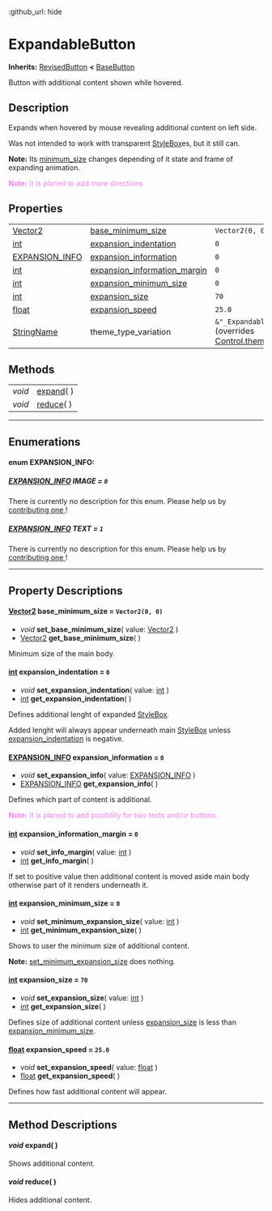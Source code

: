 :github_url: hide

<!---
.. DO NOT EDIT THIS FILE!!!
.. Generated automatically from Godot engine sources.
.. Generator: https://github.com/godotengine/godot/tree/master/doc/tools/make_rst.py.
.. XML source: https://github.com/godotengine/godot/tree/master/Godot-CCP/doc_classes/ExpandableButton.xml.

.. _class_ExpandableButton:

-->
<a name="TOP"></a>

# ExpandableButton

**Inherits:** [RevisedButton](./RevisedButton.md) **<** [BaseButton](https://docs.godotengine.org/en/stable/classes/class_basebutton.html)

Button with additional content shown while hovered.

<a name="Description"></a>

## Description

Expands when hovered by mouse revealing additional content on left side.

Was not intended to work with transparent [StyleBox](https://docs.godotengine.org/en/stable/classes/class_stylebox.html)es, but it still can.

**Note:** Its [minimum_size](./expandablebutton.md#property_minimum_size) changes depending of it state and frame of expanding animation.

<Violet>**Note:** It is planed to add more directions.</Violet>

<a name="Properties"></a>

## Properties

|                                                                                    |                                                                        |                                                                                                                                                                                         |
|------------------------------------------------------------------------------------|------------------------------------------------------------------------|-----------------------------------------------------------------------------------------------------------------------------------------------------------------------------------------|
| [Vector2](https://docs.godotengine.org/en/stable/classes/class_vector2.html)       | [base_minimum_size](#property_base_minimum_size)                       | ``Vector2(0, 0)``                                                                                                                                                                       |
| [int](https://docs.godotengine.org/en/stable/classes/class_int.html)               | [expansion_indentation](#property_expansion_indentation)               | ``0``                                                                                                                                                                                   |
| [EXPANSION_INFO](./ExpandableButton.md#enum_EXPANSION_INFO)                        | [expansion_information](#property_expansion_information)               | ``0``                                                                                                                                                                                   |
| [int](https://docs.godotengine.org/en/stable/classes/class_int.html)               | [expansion_information_margin](#property_expansion_information_margin) | ``0``                                                                                                                                                                                   |
| [int](https://docs.godotengine.org/en/stable/classes/class_int.html)               | [expansion_minimum_size](#property_expansion_minimum_size)             | ``0``                                                                                                                                                                                   |
| [int](https://docs.godotengine.org/en/stable/classes/class_int.html)               | [expansion_size](#property_expansion_size)                             | ``70``                                                                                                                                                                                  |
| [float](https://docs.godotengine.org/en/stable/classes/class_float.html)           | [expansion_speed](#property_expansion_speed)                           | ``25.0``                                                                                                                                                                                |
| [StringName](https://docs.godotengine.org/en/stable/classes/class_stringname.html) | theme_type_variation                                                   | ``&"_ExpandableButton_hidden"`` (overrides [Control.theme_type_variation](https://docs.godotengine.org/en/stable/classes/class_control.html#class_control_member_theme_type_variation)) |

<a name="Methods"></a>

## Methods

|        |                                                  |
|--------|--------------------------------------------------|
| *void* | [expand](./ExpandableButton.md#method_expand)( ) |
| *void* | [reduce](./ExpandableButton.md#method_reduce)( ) |

---

<a name="Enumerations"></a>

## Enumerations

<a name="enum_EXPANSION_INFO"></a>

#### enum **EXPANSION_INFO**:

<a name="constant_IMAGE"></a>

##### [EXPANSION_INFO](./ExpandableButton.md#enum_EXPANSION_INFO) **IMAGE** = ``0``

There is currently no description for this enum. Please help us by [contributing one ](https://docs.godotengine.org/en/stable/contributing/documentation/updating_the_class_reference.html)!



<a name="constant_TEXT"></a>

##### [EXPANSION_INFO](./ExpandableButton.md#enum_EXPANSION_INFO) **TEXT** = ``1``

There is currently no description for this enum. Please help us by [contributing one ](https://docs.godotengine.org/en/stable/contributing/documentation/updating_the_class_reference.html)!



---

<a name="PropertyDescriptions"></a>

## Property Descriptions

<a name="property_base_minimum_size"></a>

#### [Vector2](https://docs.godotengine.org/en/stable/classes/class_vector2.html) **base_minimum_size** = ``Vector2(0, 0)``

- *void* **set_base_minimum_size**( value\: [Vector2](https://docs.godotengine.org/en/stable/classes/class_vector2.html) )
- [Vector2](https://docs.godotengine.org/en/stable/classes/class_vector2.html) **get_base_minimum_size**( )

Minimum size of the main body.

<a name="property_expansion_indentation"></a>

#### [int](https://docs.godotengine.org/en/stable/classes/class_int.html) **expansion_indentation** = ``0``

- *void* **set_expansion_indentation**( value\: [int](https://docs.godotengine.org/en/stable/classes/class_int.html) )
- [int](https://docs.godotengine.org/en/stable/classes/class_int.html) **get_expansion_indentation**( )

Defines additional lenght of expanded [StyleBox](https://docs.godotengine.org/en/stable/classes/class_stylebox.html).

Added lenght will always appear underneath main [StyleBox](https://docs.godotengine.org/en/stable/classes/class_stylebox.html) unless [expansion_indentation](./expandablebutton.md#property_expansion_indentation) is negative.

<a name="property_expansion_information"></a>

#### [EXPANSION_INFO](./ExpandableButton.md#enum_EXPANSION_INFO) **expansion_information** = ``0``

- *void* **set_expansion_info**( value\: [EXPANSION_INFO](./ExpandableButton.md#enum_EXPANSION_INFO) )
- [EXPANSION_INFO](./ExpandableButton.md#enum_EXPANSION_INFO) **get_expansion_info**( )

Defines which part of content is additional.

<Violet>**Note:** It is planed to add posibility for two texts and/or buttons.</Violet>

<a name="property_expansion_information_margin"></a>

#### [int](https://docs.godotengine.org/en/stable/classes/class_int.html) **expansion_information_margin** = ``0``

- *void* **set_info_margin**( value\: [int](https://docs.godotengine.org/en/stable/classes/class_int.html) )
- [int](https://docs.godotengine.org/en/stable/classes/class_int.html) **get_info_margin**( )

If set to positive value then additional content is moved aside main body otherwise part of it renders underneath it.

<a name="property_expansion_minimum_size"></a>

#### [int](https://docs.godotengine.org/en/stable/classes/class_int.html) **expansion_minimum_size** = ``0``

- *void* **set_minimum_expansion_size**( value\: [int](https://docs.godotengine.org/en/stable/classes/class_int.html) )
- [int](https://docs.godotengine.org/en/stable/classes/class_int.html) **get_minimum_expansion_size**( )

Shows to user the minimum size of additional content.

**Note:** [set_minimum_expansion_size](./expandablebutton.md#method_set_minimum_expansion_size) does nothing.

<a name="property_expansion_size"></a>

#### [int](https://docs.godotengine.org/en/stable/classes/class_int.html) **expansion_size** = ``70``

- *void* **set_expansion_size**( value\: [int](https://docs.godotengine.org/en/stable/classes/class_int.html) )
- [int](https://docs.godotengine.org/en/stable/classes/class_int.html) **get_expansion_size**( )

Defines size of additional content unless [expansion_size](./expandablebutton.md#property_expansion_size) is less than [expansion_minimum_size](./expandablebutton.md#property_expansion_minimum_size).

<a name="property_expansion_speed"></a>

#### [float](https://docs.godotengine.org/en/stable/classes/class_float.html) **expansion_speed** = ``25.0``

- *void* **set_expansion_speed**( value\: [float](https://docs.godotengine.org/en/stable/classes/class_float.html) )
- [float](https://docs.godotengine.org/en/stable/classes/class_float.html) **get_expansion_speed**( )

Defines how fast additional content will appear.

---

<a name="MethodDescriptions"></a>

## Method Descriptions

<a name="method_expand"></a>

#### *void* **expand**( )

Shows additional content.

<a name="method_reduce"></a>

#### *void* **reduce**( )

Hides additional content.

<style>
Violet { color: Violet }
</style>